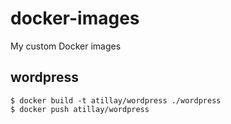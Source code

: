 # docker-images
My custom Docker images

## wordpress
```
$ docker build -t atillay/wordpress ./wordpress
$ docker push atillay/wordpress
```
